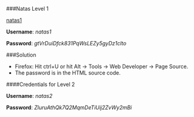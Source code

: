 ###Natas Level 1

[natas1](http://natas1.natas.labs.overthewire.org)

**Username**: *natas1*

**Password**: *gtVrDuiDfck831PqWsLEZy5gyDz1clto*


###Solution

- Firefox: Hit ctrl+U or hit Alt -> Tools -> Web Developer -> Page Source.
- The password  is in the HTML source code.


####Credentials for Level 2

**Username**: *natas2*

**Password**: *ZluruAthQk7Q2MqmDeTiUij2ZvWy2mBi*

